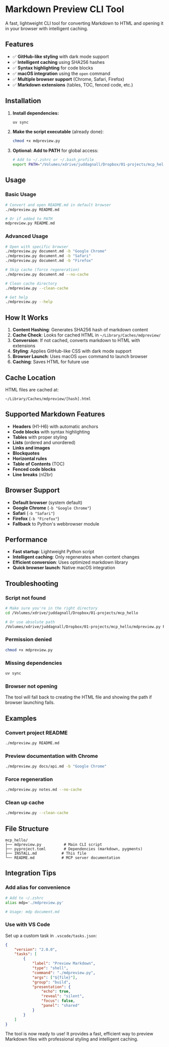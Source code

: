# Markdown Preview CLI Tool

A fast, lightweight CLI tool for converting Markdown to HTML and opening it in your browser with intelligent caching.

## Features

- ✅ **GitHub-like styling** with dark mode support
- ✅ **Intelligent caching** using SHA256 hashes
- ✅ **Syntax highlighting** for code blocks
- ✅ **macOS integration** using the `open` command
- ✅ **Multiple browser support** (Chrome, Safari, Firefox)
- ✅ **Markdown extensions** (tables, TOC, fenced code, etc.)

## Installation

1. **Install dependencies:**
   ```bash
   uv sync
   ```

2. **Make the script executable** (already done):
   ```bash
   chmod +x mdpreview.py
   ```

3. **Optional: Add to PATH** for global access:
   ```bash
   # Add to ~/.zshrc or ~/.bash_profile
   export PATH="/Volumes/xdrive/juddagnall/Dropbox/01-projects/mcp_hello:$PATH"
   ```

## Usage

### Basic Usage
```bash
# Convert and open README.md in default browser
./mdpreview.py README.md

# Or if added to PATH
mdpreview.py README.md
```

### Advanced Usage
```bash
# Open with specific browser
./mdpreview.py document.md -b "Google Chrome"
./mdpreview.py document.md -b "Safari"
./mdpreview.py document.md -b "Firefox"

# Skip cache (force regeneration)
./mdpreview.py document.md --no-cache

# Clean cache directory
./mdpreview.py --clean-cache

# Get help
./mdpreview.py --help
```

## How It Works

1. **Content Hashing**: Generates SHA256 hash of markdown content
2. **Cache Check**: Looks for cached HTML in `~/Library/Caches/mdpreview/`
3. **Conversion**: If not cached, converts markdown to HTML with extensions
4. **Styling**: Applies GitHub-like CSS with dark mode support
5. **Browser Launch**: Uses macOS `open` command to launch browser
6. **Caching**: Saves HTML for future use

## Cache Location

HTML files are cached at:
```
~/Library/Caches/mdpreview/[hash].html
```

## Supported Markdown Features

- **Headers** (H1-H6) with automatic anchors
- **Code blocks** with syntax highlighting
- **Tables** with proper styling
- **Lists** (ordered and unordered)
- **Links and images**
- **Blockquotes**
- **Horizontal rules**
- **Table of Contents** (TOC)
- **Fenced code blocks**
- **Line breaks** (nl2br)

## Browser Support

- **Default browser** (system default)
- **Google Chrome** (`-b "Google Chrome"`)
- **Safari** (`-b "Safari"`)
- **Firefox** (`-b "Firefox"`)
- **Fallback** to Python's webbrowser module

## Performance

- **Fast startup**: Lightweight Python script
- **Intelligent caching**: Only regenerates when content changes
- **Efficient conversion**: Uses optimized markdown library
- **Quick browser launch**: Native macOS integration

## Troubleshooting

### Script not found
```bash
# Make sure you're in the right directory
cd /Volumes/xdrive/juddagnall/Dropbox/01-projects/mcp_hello

# Or use absolute path
/Volumes/xdrive/juddagnall/Dropbox/01-projects/mcp_hello/mdpreview.py README.md
```

### Permission denied
```bash
chmod +x mdpreview.py
```

### Missing dependencies
```bash
uv sync
```

### Browser not opening
The tool will fall back to creating the HTML file and showing the path if browser launching fails.

## Examples

### Convert project README
```bash
./mdpreview.py README.md
```

### Preview documentation with Chrome
```bash
./mdpreview.py docs/api.md -b "Google Chrome"
```

### Force regeneration
```bash
./mdpreview.py notes.md --no-cache
```

### Clean up cache
```bash
./mdpreview.py --clean-cache
```

## File Structure

```
mcp_hello/
├── mdpreview.py          # Main CLI script
├── pyproject.toml        # Dependencies (markdown, pygments)
├── INSTALL.md           # This file
└── README.md            # MCP server documentation
```

## Integration Tips

### Add alias for convenience
```bash
# Add to ~/.zshrc
alias mdp='./mdpreview.py'

# Usage: mdp document.md
```

### Use with VS Code
Set up a custom task in `.vscode/tasks.json`:
```json
{
    "version": "2.0.0",
    "tasks": [
        {
            "label": "Preview Markdown",
            "type": "shell",
            "command": "./mdpreview.py",
            "args": ["${file}"],
            "group": "build",
            "presentation": {
                "echo": true,
                "reveal": "silent",
                "focus": false,
                "panel": "shared"
            }
        }
    ]
}
```

The tool is now ready to use! It provides a fast, efficient way to preview Markdown files with professional styling and intelligent caching.